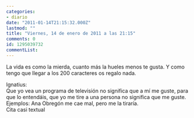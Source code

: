 ```yaml
---
categories:
- diario
date: "2011-01-14T21:15:32.000Z"
lastmod: ""
title: "Viernes, 14 de enero de 2011 a las 21:15"
comments: 0
id: 1295039732
commentList:
---
```


La vida es como la mierda, cuanto más la hueles menos te gusta. Y como tengo que llegar a los 200 caracteres  os regalo nada.  
  
Ignatius:  
 Que yo vea un programa de televisión no significa que a mí me guste, para que lo entendáis, que yo me tire a una persona no significa que me guste. Ejemplos: Ana Obregón me cae mal, pero me la tiraría.  
Cita casi textual